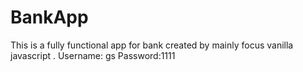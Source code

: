 # BankApp
This is a fully functional app for bank created by mainly focus vanilla javascript . Username: gs Password:1111

